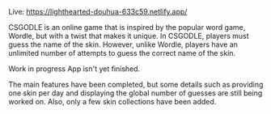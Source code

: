 Live: https://lighthearted-douhua-633c59.netlify.app/


CSGODLE is an online game that is inspired by the popular word game, Wordle, but with a twist that makes it unique. In CSGODLE, players must guess the name of the skin. However, unlike Wordle, players have an unlimited number of attempts to guess the correct name of the skin.

Work in progress
App isn't yet finished. 

The main features have been completed, but some details such as providing one skin per day and displaying the global number of guesses are still being worked on.
Also, only a few skin collections have been added.

